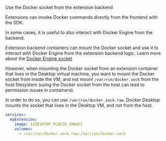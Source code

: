 Use the Docker socket from the extension backend


Extensions can invoke Docker commands directly from the frontend with the SDK. 

In some cases, it is useful to also interact with Docker Engine from the backend. 

Extension backend containers can mount the Docker socket and use it to
interact with Docker Engine from the extension backend logic. Learn more about the [Docker Engine socket](/reference/cli/dockerd/#examples)

However, when mounting the Docker socket from an extension container that lives in the Desktop virtual machine, you want
to mount the Docker socket from inside the VM, and not mount `/var/run/docker.sock` from the host filesystem (using
the Docker socket from the host can lead to permission issues in containers).

In order to do so, you can use `/var/run/docker.sock.raw`. Docker Desktop mounts the socket that lives in the Desktop VM, and not from the host.

```yaml
services:
  myExtension:
    image: ${DESKTOP_PLUGIN_IMAGE}
    volumes:
      - /var/run/docker.sock.raw:/var/run/docker.sock
```
